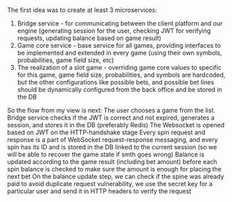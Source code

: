 The first idea was to create at least 3 microservices:
1) Bridge service - for communicating between the client platform and our engine (generating session for the user, checking JWT for verifying requests, updating balance based on game result)
2) Game core service - base service for all games, providing interfaces to be implemented and extended in every game (using their own symbols, probabilities, game field size, etc)
3) The realization of a slot game - overriding game core values to specific for this game, game field size, probabilities, and symbols are hardcoded, but the other configurations like possible bets, and possible bet lines should be dynamically configured from the back office and be stored in the DB
 

So the flow from my view is next:
The user chooses a game from the list.
Bridge service checks if the JWT is correct and not expired, generates a session, and stores it in the DB (preferably Redis)
The Websocket is opened based on JWT on the HTTP-handshake stage
Every spin request and response is a part of WebSocket request-response messaging, and every spin has its ID and is stored in the DB linked to the current session (so we will be able to recover the game state if smth goes wrong)
Balance is updated according to the game result (including bet amount) before each spin balance is checked to make sure the amount is enough for placing the next bet
On the balance update step, we can check if the spine was already paid to avoid duplicate request vulnerability, we use the secret key for a particular user and send it in HTTP headers to verify the request
